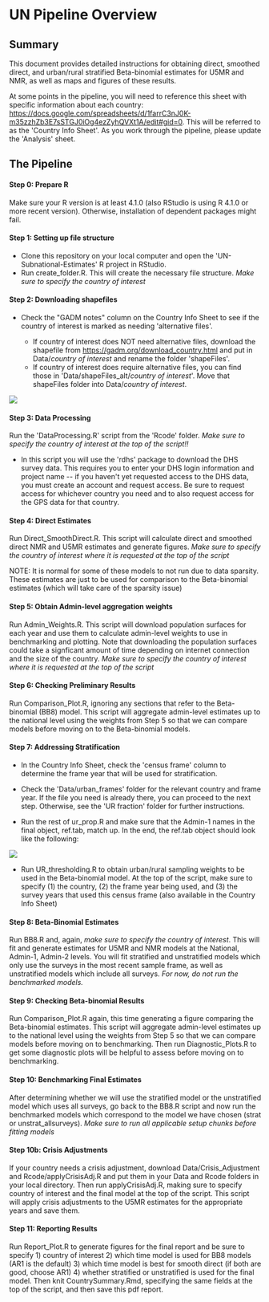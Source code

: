 # UN Pipeline Overview

## Summary

This document provides detailed instructions for obtaining direct, smoothed direct, and urban/rural stratified Beta-binomial estimates for U5MR and NMR, as well as maps and figures of these results.

At some points in the pipeline, you will need to reference this sheet with specific information about each country:  https://docs.google.com/spreadsheets/d/1farrC3nJ0K-m35zzhZb3E7sSTGJ0iOg4ezZyhQVXt1A/edit#gid=0.  This will be referred to as the 'Country Info Sheet'. As you work through the pipeline, please update the 'Analysis' sheet.

## The Pipeline

#### Step 0: Prepare R

Make sure your R version is at least 4.1.0 (also RStudio is using R 4.1.0 or more recent version). Otherwise, installation of dependent packages might fail.

#### Step 1: Setting up file structure

-   Clone this repository on your local computer and open the 'UN-Subnational-Estimates' R project in RStudio.
-   Run create_folder.R. This will create the necessary file structure. *Make sure to specify the country of interest*

#### Step 2: Downloading shapefiles

-   Check the "GADM notes" column on the Country Info Sheet to see if the country of interest is marked as needing 'alternative files'.

    -   If country of interest does NOT need alternative files, download the shapefile from <https://gadm.org/download_country.html> and put in Data/*country of interest* and rename the folder 'shapeFiles'.
    -   If country of interest does require alternative files, you can find those in 'Data/shapeFiles_alt/*country of interest*'. Move that shapeFiles folder into Data/*country of interest*.

![](Ref_figs/Data_structure3.png)

#### Step 3: Data Processing

Run the 'DataProcessing.R' script from the 'Rcode' folder. *Make sure to specify the country of interest at the top of the script!!*

-   In this script you will use the 'rdhs' package to download the DHS survey data.  This requires you to enter your DHS login information and project name -- if you haven't yet requested access to the DHS data, you must create an account and request access. Be sure to request access for whichever country you need and to also request access for the GPS data for that country.

#### Step 4: Direct Estimates

Run Direct_SmoothDirect.R. This script will calculate direct and smoothed direct NMR and U5MR estimates and generate figures. *Make sure to specify the country of interest where it is requested at the top of the script*

NOTE: It is normal for some of these models to not run due to data sparsity. These estimates are just to be used for comparison to the Beta-binomial estimates (which will take care of the sparsity issue)

#### Step 5: Obtain Admin-level aggregation weights

Run Admin_Weights.R. This script will download population surfaces for each year and use them to calculate admin-level weights to use in benchmarking and plotting.  Note that downloading the population surfaces could take a signficant amount of time depending on internet connection and the size of the country.  *Make sure to specify the country of interest where it is requested at the top of the script*

#### Step 6: Checking Preliminary Results

Run Comparison_Plot.R, ignoring any sections that refer to the Beta-binomial (BB8) model. This script will aggregate admin-level estimates up to the national level using the weights from Step 5 so that we can compare models before moving on to the Beta-binomial models. 

#### Step 7: Addressing Stratification

-   In the Country Info Sheet, check the 'census frame' column to determine the frame year that will be used for stratification.

-   Check the 'Data/urban_frames' folder for the relevant country and frame year. If the file you need is already there, you can proceed to the next step. Otherwise, see the 'UR fraction' folder for further instructions.

-   Run the rest of ur_prop.R and make sure that the Admin-1 names in the final object, ref.tab, match up. In the end, the ref.tab object should look like the following:

![](Ref_figs/BGD_ref.tab.png)

-   Run UR_thresholding.R to obtain urban/rural sampling weights to be used in the Beta-binomial model. At the top of the script, make sure to specify (1) the country, (2) the frame year being used, and (3) the survey years that used this census frame (also available in the Country Info Sheet)

#### Step 8: Beta-Binomial Estimates

Run BB8.R and, again, *make sure to specify the country of interest*. This will fit and generate estimates for U5MR and NMR models at the National, Admin-1, Admin-2 levels. You will fit stratified and unstratified models which only use the surveys in the most recent sample frame, as well as unstratified models which include all surveys. *For now, do not run the benchmarked models.*

#### Step 9: Checking Beta-binomial Results

Run Comparison_Plot.R again, this time generating a figure comparing the Beta-binomial estimates. This script will aggregate admin-level estimates up to the national level using the weights from Step 5 so that we can compare models before moving on to benchmarking. Then run Diagnostic_Plots.R to get some diagnostic plots will be helpful to assess before moving on to benchmarking.

#### Step 10: Benchmarking Final Estimates

After determining whether we will use the stratified model or the unstratified model which uses all surveys, go back to the BB8.R script and now run the benchmarked models which correspond to the model we have chosen (strat or unstrat_allsurveys). *Make sure to run all applicable setup chunks before fitting models*

#### Step 10b: Crisis Adjustments
If your country needs a crisis adjustment, download Data/Crisis_Adjustment and Rcode/applyCrisisAdj.R and put them in your Data and Rcode folders in your local directory. Then run applyCrisisAdj.R, making sure to specify country of interest and the final model at the top of the script. This script will apply crisis adjustments to the U5MR estimates for the appropriate years and save them.

#### Step 11: Reporting Results

Run Report_Plot.R to generate figures for the final report and be sure to specify 1) country of interest 2) which time model is used for BB8 models (AR1 is the default) 3) which time model is best for smooth direct (if both are good, choose AR1) 4) whether stratified or unstratified is used for the final model. Then knit CountrySummary.Rmd, specifying the same fields at the top of the script, and then save this pdf report.
